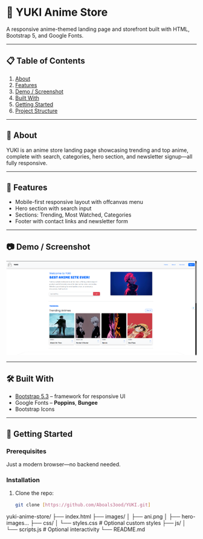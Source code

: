 # 🎌 YUKI Anime Store

A responsive anime-themed landing page and storefront built with HTML, Bootstrap 5, and Google Fonts.

---

## 📋 Table of Contents
1. [About](#about)  
2. [Features](#features)  
3. [Demo / Screenshot](#demo--screenshot)  
4. [Built With](#built-with)  
5. [Getting Started](#getting-started)  
6. [Project Structure](#project-structure)  

---

## 🧾 About
YUKI is an anime store landing page showcasing trending and top anime, complete with search, categories, hero section, and newsletter signup—all fully responsive.

---

## 🌟 Features
- Mobile-first responsive layout with offcanvas menu  
- Hero section with search input  
- Sections: Trending, Most Watched, Categories  
- Footer with contact links and newsletter form  

---

## 📷 Demo / Screenshot

![A preview of the site](Images/Screenshot.png)


---

## 🛠️ Built With
- [Bootstrap 5.3](https://getbootstrap.com) – framework for responsive UI  
- Google Fonts – **Poppins**, **Bungee**  
- Bootstrap Icons  

---

## 🚀 Getting Started

### Prerequisites
Just a modern browser—no backend needed.

### Installation
1. Clone the repo:
   ```bash
   git clone [https://github.com/Aboals3ood/YUKI.git]

yuki-anime-store/
├── index.html
├── images/
│   ├── ani.png
│   ├── hero-images…
├── css/
│   └── styles.css    # Optional custom styles
├── js/
│   └── scripts.js    # Optional interactivity
└── README.md
